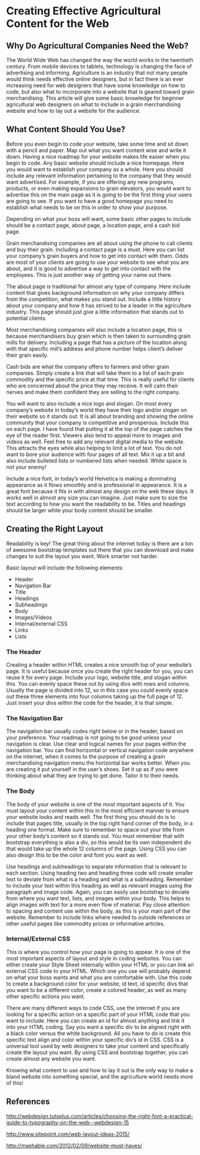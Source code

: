 # Creating Effective Agricultural Content for the Web

## Why Do Agricultural Companies Need the Web?

The World Wide Web has changed the way the world works in the twentieth century. From mobile devices to tablets, technology is changing the face of advertising and informing. Agriculture is an industry that not many people would think needs effective online designers, but in fact there is an ever increasing need for web designers that have some knowledge on how to code, but also what to incorporate into a website that is geared toward grain merchandising. This article will give some basic knowledge for beginner agricultural web designers on what to include in a grain merchandising website and how to lay out a website for the audience.

## What Content Should You Use?

Before you even begin to code your website, take some time and sit down with a pencil and paper. Map out what you want content wise and write it down. Having a nice roadmap for your website makes life easier when you begin to code. Any basic website should include a nice homepage. Here you would want to establish your company as a whole. Here you should include any relevant information pertaining to the company that they would want advertised. For example, if you are offering any new programs, products, or even making expansions to grain elevators, you would want to advertise this on the main page as it is going to be the first thing your users are going to see. If you want to have a good homepage you need to establish what needs to be on this in order to show your purpose.

Depending on what your boss will want, some basic other pages to include should be a contact page, about page, a location page, and a cash bid page.

Grain merchandising companies are all about using the phone to call clients and buy their grain. Including a contact page is a must. Here you can list your company’s grain buyers and how to get into contact with them. Odds are most of your clients are going to use your website to see what you are about, and it is good to advertise a way to get into contact with the employees. This is just another way of getting your name out there.

The about page is traditional for almost any type of company. Here include content that gives background information on why your company differs from the competition, what makes you stand out. Include a little history about your company and how it has strived to be a leader in the agriculture industry. This page should just give a little information that stands out to potential clients.

Most merchandising companies will also include a location page, this is because merchandisers buy grain which is then taken to surrounding grain mills for delivery. Including a page that has a picture of the location along with that specific mill’s address and phone number helps client’s deliver their grain easily.

Cash bids are what the company offers to farmers and other grain companies. Simply create a link that will take them to a list of each grain commodity and the specific price at that time. This is really useful for clients who are concerned about the price they may receive. It will calm their nerves and make them confident they are selling to the right company.

You will want to also include a nice logo and slogan. On most every company’s website in today’s world they have their logo and/or slogan on their website so it stands out. It is all about branding and showing the online community that your company is competitive and prosperous. Include this on each page. I have found that putting it at the top of the page catches the eye of the reader first. Viewers also tend to appeal more to images and videos as well. Feel free to add any relevant digital media to the website. This attracts the eyes while also helping to limit a lot of text. You do not want to bore your audience with four pages of all text. Mix it up a bit and also include bulleted lists or numbered lists when needed. White space is not your enemy!

Include a nice font, in today’s world Helvetica is making a dominating appearance as it flows smoothly and is professional in appearance. It is a great font because it fits in with almost any design on the web these days. It works well in almost any size you can imagine. Just make sure to size the text according to how you want the readability to be. Titles and headings should be larger while your body content should be smaller.

## Creating the Right Layout

Readability is key! The great thing about the internet today is there are a ton of awesome bootstrap templates out there that you can download and make changes to suit the layout you want. Work smarter not harder.

Basic layout will include the following elements:

-	Header
-	Navigation Bar
-	Title
-	Headings
-	Subheadings
-	Body
-	Images/Videos
-	Internal/external CSS
-	Links
-	Lists

### The Header

Creating a header within HTML creates a nice smooth top of your website’s page. It is useful because once you create the right header for you, you can reuse it for every page. Include your logo, website title, and slogan within this. You can evenly space these out by using divs with rows and columns. Usually the page is divided into 12, so in this case you could evenly space out these three elements into four columns taking up the full page of 12. Just insert your divs within the code for the header, it is that simple.

### The Navigation Bar

The navigation bar usually codes right below or in the header, based on your preference. Your roadmap is not going to be good unless your navigation is clear. Use clear and logical names for your pages within the navigation bar. You can find horizontal or vertical navigation code anywhere on the internet, when it comes to the purpose of creating a grain merchandising navigation menu the horizontal bar works better. When you are creating it put yourself in the user’s shoes. Set it up as if you were thinking about what they are trying to get done. Tailor it to their needs.

### The Body

The body of your website is one of the most important aspects of it. You must layout your content within this in the most efficient manner to ensure your website looks and reads well. The first thing you should do is to include that pages title, usually in the top right hand corner of the body, in a heading one format. Make sure to remember to space out your title from your other body’s content so it stands out. You must remember that with bootstrap everything is also a div, so this would be its own independent div that would take up the whole 12 columns of the page. Using CSS you can also design this to be the color and font you want as well.

Use headings and subheadings to separate information that is relevant to each section. Using heading two and heading three code will create smaller text to deviate from what is a heading and what is a subheading. Remember to include your text within this heading as well as relevant images using the paragraph and image code. Again, you can easily use bootstrap to deviate from where you want text, lists, and images within your body. This helps to align images with text for a more even flow of material. Pay close attention to spacing and content use within the body, as this is your main part of the website. Remember to include links where needed to outside references or other useful pages like commodity prices or informative articles.

### Internal/External CSS

This is where you control how your page is going to appear. It is one of the most important aspects of layout and style in coding websites. You can either create your Style Sheet internally within your HTML or you can link an external CSS code to your HTML. Which one you use will probably depend on what your boss wants and what you are comfortable with. Use this code to create a background color for your website, id text, id specific divs that you want to be a different color, create a colored header, as well as many other specific actions you want.

There are many different ways to code CSS, use the internet if you are looking for a specific action on a specific part of your HTML code that you want to include. Here you can create an id for almost anything and link it into your HTML coding. Say you want a specific div to be aligned right with a black color versus the white background. All you have to do is create this specific text align and color within your specific div’s id in CSS. CSS is a universal tool used by web designers to take your content and specifically create the layout you want. By using CSS and bootstrap together, you can create almost any website you want.

Knowing what content to use and how to lay it out is the only way to make a bland website into something special, and the agriculture world needs more of this!

## References

http://webdesign.tutsplus.com/articles/choosing-the-right-font-a-practical-guide-to-typography-on-the-web--webdesign-15

http://www.sitepoint.com/web-layout-ideas-2015/

http://mashable.com/2012/02/09/website-must-haves/
